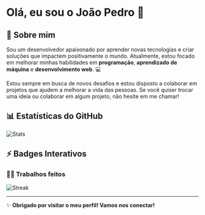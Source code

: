 # Olá, eu sou o João Pedro 👋 
## 🌱 Sobre mim
Sou um desenvolvedor apaixonado por aprender novas tecnologias e criar soluções que impactem positivamente o mundo. Atualmente, estou focado em melhorar minhas habilidades em **programação**, **aprendizado de máquina** e **desenvolvimento web**. 💻

Estou sempre em busca de novos desafios e estou disposto a colaborar em projetos que ajudem a melhorar a vida das pessoas. Se você quiser trocar uma ideia ou colaborar em algum projeto, não hesite em me chamar!

## 📊 Estatísticas do GitHub

![Stats](https://github-readme-stats.vercel.app/api?username=johnaopedro&show_icons=true&count_private=true&theme=radical)

## ⚡ Badges Interativos

### 👨‍💻 Trabalhos feitos

![Streak](https://github-readme-streak-stats.herokuapp.com/?user=johnaopedro&theme=tokyonight)

---

✨ **Obrigado por visitar o meu perfil! Vamos nos conectar!**
